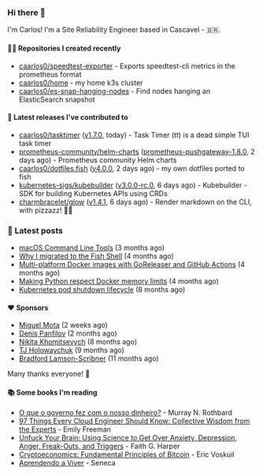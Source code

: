 ### Hi there 👋

I'm Carlos! I'm a Site Reliability Engineer based in Cascavel - 🇧🇷.

#### 👨‍💻 Repositories I created recently
- [caarlos0/speedtest-exporter](https://github.com/caarlos0/speedtest-exporter) - Exports speedtest-cli metrics in the prometheus format
- [caarlos0/home](https://github.com/caarlos0/home) - my home k3s cluster
- [caarlos0/es-snap-hanging-nodes](https://github.com/caarlos0/es-snap-hanging-nodes) - Find nodes hanging an ElasticSearch snapshot

#### 🚀 Latest releases I've contributed to


- [caarlos0/tasktimer](https://github.com/caarlos0/tasktimer) ([v1.7.0](https://github.com/caarlos0/tasktimer/releases/tag/v1.7.0), today) - Task Timer (tt) is a dead simple TUI task timer
- [prometheus-community/helm-charts](https://github.com/prometheus-community/helm-charts) ([prometheus-pushgateway-1.8.0](https://github.com/prometheus-community/helm-charts/releases/tag/prometheus-pushgateway-1.8.0), 2 days ago) - Prometheus community Helm charts
- [caarlos0/dotfiles.fish](https://github.com/caarlos0/dotfiles.fish) ([v4.0.0](https://github.com/caarlos0/dotfiles.fish/releases/tag/v4.0.0), 2 days ago) - my own dotfiles ported to fish
- [kubernetes-sigs/kubebuilder](https://github.com/kubernetes-sigs/kubebuilder) ([v3.0.0-rc.0](https://github.com/kubernetes-sigs/kubebuilder/releases/tag/v3.0.0-rc.0), 6 days ago) - Kubebuilder - SDK for building Kubernetes APIs using CRDs
- [charmbracelet/glow](https://github.com/charmbracelet/glow) ([v1.4.1](https://github.com/charmbracelet/glow/releases/tag/v1.4.1), 6 days ago) - Render markdown on the CLI, with pizzazz! 💅🏻

### 📄 Latest posts
- [macOS Command Line Tools](https://carlosbecker.com/posts/xcode-select/) (3 months ago)
- [Why I migrated to the Fish Shell](https://carlosbecker.com/posts/fish/) (4 months ago)
- [Multi-platform Docker images with GoReleaser and GitHub Actions](https://carlosbecker.com/posts/multi-platform-docker-images-goreleaser-gh-actions/) (4 months ago)
- [Making Python respect Docker memory limits](https://carlosbecker.com/posts/python-docker-limits/) (4 months ago)
- [Kubernetes pod shutdown lifecycle](https://carlosbecker.com/posts/k8s-pod-shutdown-lifecycle/) (8 months ago)

#### ❤️ Sponsors
- [Miguel Mota](https://github.com/miguelmota) (2 weeks ago)
- [Denis Panfilov](https://github.com/flaticols) (2 months ago)
- [Nikita Khomitsevych](https://github.com/hamsternik) (8 months ago)
- [TJ Holowaychuk](https://github.com/tj) (9 months ago)
- [Bradford Lamson-Scribner](https://github.com/bradford-hamilton) (11 months ago)

Many thanks everyone! 🙏

#### 📚 Some books I'm reading
- [O que o governo fez com o nosso dinheiro?](https://www.goodreads.com/book/show/25266290-o-que-o-governo-fez-com-o-nosso-dinheiro) - Murray N. Rothbard
- [97 Things Every Cloud Engineer Should Know: Collective Wisdom from the Experts](https://www.goodreads.com/book/show/53483754-97-things-every-cloud-engineer-should-know) - Emily Freeman
- [Unfuck Your Brain: Using Science to Get Over Anxiety, Depression, Anger, Freak-Outs, and Triggers](https://www.goodreads.com/book/show/34885438-unfuck-your-brain) - Faith G. Harper
- [Cryptoeconomics: Fundamental Principles of Bitcoin](https://www.goodreads.com/book/show/56919322-cryptoeconomics) - Eric Voskuil
- [Aprendendo a Viver](https://www.goodreads.com/book/show/28219486-aprendendo-a-viver) - Seneca
